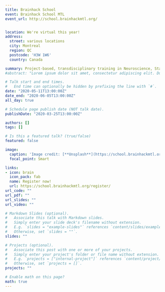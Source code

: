```yaml
---
title: Brainhack School
event: Brainhack School MTL
event_url: http://school.brainhackmtl.org/


location: We're virtual this year!
address:
  street: various locations
  city: Montreal
  region: QC
  postcode: 'H3W 1W6'
  country: Canada

summary: Project-based, transdisciplinary training in Neuroscience, Statistical Modelling and Computer Science
#abstract: "Lorem ipsum dolor sit amet, consectetur adipiscing elit. Duis posuere tellusac convallis placerat. Proin tincidunt magna sed #ex sollicitudin condimentum. Sed ac faucibus dolor, scelerisque sollicitudin nisi. Cras purus urna, suscipit quis sapien eu, pulvinar #tempor diam."

# Talk start and end times.
#   End time can optionally be hidden by prefixing the line with `#`.
date: "2020-05-11T13:00:00Z"
date_end: "2020-06-05T13:00:00Z"
all_day: true

# Schedule page publish date (NOT talk date).
publishDate: "2020-03-25T13:00:00Z"

authors: []
tags: []

# Is this a featured talk? (true/false)
featured: false

image: 
  caption: 'Image credit: [**Unsplash**](https://school.brainhackmtl.org/img/carousel/fig_data_science.png)'
  focal_point: Smart

links:
- icon: brain
  icon_pack: fab
  name: Register now!
  url: https://school.brainhackmtl.org/register/
url_code: ""
url_pdf: ""
url_slides: ""
url_video: ""

# Markdown Slides (optional).
#   Associate this talk with Markdown slides.
#   Simply enter your slide deck's filename without extension.
#   E.g. `slides = "example-slides"` references `content/slides/example-slides.md`.
#   Otherwise, set `slides = ""`.
slides: ""

# Projects (optional).
#   Associate this post with one or more of your projects.
#   Simply enter your project's folder or file name without extension.
#   E.g. `projects = ["internal-project"]` references `content/project/deep-learning/index.md`.
#   Otherwise, set `projects = []`.
projects: ""

# Enable math on this page?
math: true
---
```

